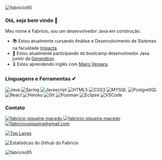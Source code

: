 
<p align = "left"> <img src = "https://komarev.com/ghpvc/?username=fabriciio95&label=Profile%20views&color=0e75b6&style=flat" alt = "fabriciio95" /> </p>

### Olá, seja bem vindo 👋
Meu nome é Fabricio, sou um desenvolvedor Java em construção.

- 📚 Estou atualmente cursando Análise e Desenvolvimento de Sistemas na faculdade <a href="https://www.impacta.edu.br/" target="_blank">Impacta<a/>.
- 🔭 Estou atualmente participando do bootcamp desenvolvedor Java junior da <a href="https://brazil.generation.org" target="_blank">Generation</a>.
- ⏳ Estou aprendendo inglês com <a href="https://www.instagram.com/mairovergara" target="_blank">Mairo Vergara<a/>.


### Linguagens e Ferramentas ✔
<p> 
  <img src="http://img.shields.io/badge/Java-ED8B00?style=for-the-badge&logo=java&logoColor=white" alt="Java" /> 
  <img src="https://img.shields.io/badge/Spring-6DB33F?style=for-the-badge&logo=spring&logoColor=white" alt="Spring" />
  <img src="https://img.shields.io/badge/JavaScript-323330?style=for-the-badge&logo=javascript&logoColor=F7DF1E" alt="Javascript" /> 
  <img src="https://img.shields.io/badge/HTML5-E34F26?style=for-the-badge&logo=html5&logoColor=white" alt="HTML5" />
  <img src="https://img.shields.io/badge/CSS3-1572B6?style=for-the-badge&logo=css3&logoColor=white" alt="CSS3" />
  <img src="https://img.shields.io/badge/MySQL-00000F?style=for-the-badge&logo=mysql&logoColor=white" alt="MYSQL" />
  <img src="https://img.shields.io/badge/PostgreSQL-316192?style=for-the-badge&logo=postgresql&logoColor=white" alt="PostgreSQL" />
  <img src="https://img.shields.io/badge/React-20232A?style=for-the-badge&logo=react&logoColor=61DAFB" alt="React" />
  <img src="https://img.shields.io/badge/Heroku-430098?style=for-the-badge&logo=heroku&logoColor=white" alt="Heroku" />
  <img src="https://img.shields.io/badge/Git-F05032?style=for-the-badge&logo=git&logoColor=white" alt="Git" />
  <img src="https://img.shields.io/badge/Postman-FF6C37?style=for-the-badge&logo=Postman&logoColor=white" alt="Postman" />
  <img src="https://img.shields.io/badge/Eclipse-2C2255?style=for-the-badge&logo=eclipse&logoColor=white" alt="Eclipse" />
  <img src="https://img.shields.io/badge/Visual_Studio_Code-0078D4?style=for-the-badge&logo=visual%20studio%20code&logoColor=white" alt="VSCode" />
</p>

### Contato
<p align = "left">
  <a href="https://api.whatsapp.com/send?phone=5511984328331" target="_blank">
    <img src = "https://img.shields.io/badge/WhatsApp-25D366?style=for-the-badge&logo=whatsapp&logoColor=white" alt = "fabricio-siqueira-macedo" />
  </a>
  <a href="https://linkedin.com/in/fabricio-siqueira-macedo" target="_blank">
    <img src = "https://img.shields.io/badge/LinkedIn-0077B5?style=for-the-badge&logo=linkedin&logoColor=white" alt = "fabricio-siqueira-macedo" />
  </a> 
  <a href="mailto:fabriciousiqueira@gmail.com" target="_blank">
    <img src="https://img.shields.io/badge/Gmail-D14836?style=for-the-badge&logo=gmail&logoColor=white" alt = "fabriciousiqueira@gmail.com" />
  <a/>
</p>
	
[![Top Langs](https://github-readme-stats.vercel.app/api/top-langs/?username=fabriciio95&hide=php&langs_count=4&layout=compact)](https://github.com/anuraghazra/github-readme-stats)

	
![Estatísticas do Github do Fabricio](https://github-readme-stats.vercel.app/api?username=fabriciio95&show_icons=true&theme=radical&hide=prs,issues,contribs)
	
<p> <img align = "center" src = "https://github-readme-streak-stats.herokuapp.com/?user=fabriciio95&" alt = "fabriciio95" /> </p>

